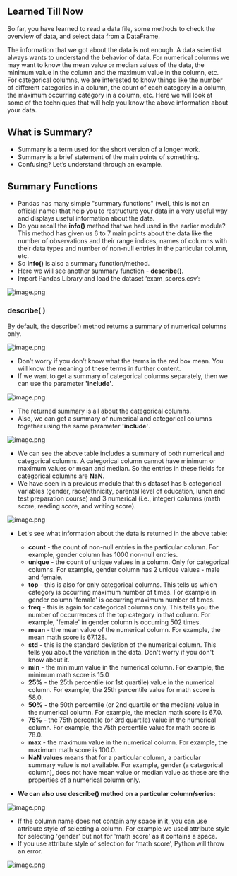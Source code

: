 ## Learned Till Now

So far, you have learned to read a data file, some methods to check the overview of data, and select data from a DataFrame.

The information that we got about the data is not enough. A data scientist always wants to understand the behavior of data. For numerical columns we may want to know the mean value or median values of the data, the minimum value in the column and the maximum value in the column, etc. For categorical columns, we are interested to know things like the number of different categories in a column, the count of each category in a column, the maximum occurring category in a column, etc. Here we will look at some of the techniques that will help you know the above information about your data.

## What is Summary?

* Summary is a term used for the short version of a longer work.
* Summary is a brief statement of the main points of something.
* Confusing? Let’s understand through an example.

## Summary Functions

* Pandas has many simple "summary functions" (well, this is not an official name) that help you to restructure your data in a very useful way and displays useful information about the data.
* Do you recall the **info()** method that we had used in the earlier module? This method has given us 6 to 7 main points about the data like the number of observations and their range indices, names of columns with their data types and number of non-null entries in the particular column, etc.
* So **info()** is also a summary function/method.
* Here we will see another summary function - **describe()**.
* Import Pandas Library and load the dataset ‘exam_scores.csv’:





![image.png](https://dphi-live.s3.amazonaws.com/media_uploads/image_ccbbca4b55fd481e9337994aa9ebc4ee.png)


### describe( )

By default, the describe() method returns a summary of numerical columns only.






![image.png](https://dphi-live.s3.amazonaws.com/media_uploads/image_dad18728f9e545589472ffba987f2a66.png)






* Don’t worry if you don’t know what the terms in the red box mean. You will know the meaning of these terms in further content.
* If we want to get a summary of categorical columns separately, then we can use the parameter **'include'**.





![image.png](https://dphi-live.s3.amazonaws.com/media_uploads/image_3e9ab3df38ff4b5ca7eefb55f3dd70ed.png)



* The returned summary is all about the categorical columns.
* Also, we can get a summary of numerical and categorical columns together using the same parameter **'include'**.







![image.png](https://dphi-live.s3.amazonaws.com/media_uploads/image_1b49a5a66a3d42b9acebaf377cd3616c.png)




* We can see the above table includes a summary of both numerical and categorical columns. A categorical column cannot have minimum or maximum values or mean and median. So the entries in these fields for categorical columns are **NaN**.
* We have seen in a previous module that this dataset has 5 categorical variables (gender, race/ethnicity, parental level of education, lunch and test preparation course) and 3 numerical (i.e., integer) columns (math score, reading score, and writing score).







![image.png](https://dphi-live.s3.amazonaws.com/media_uploads/image_533b3fe1911442b19add60a97f81791a.png)






*   Let's see what information about the data is returned in the above table:

    * **count** - the count of non-null entries in the particular column. For example, gender column has 1000 non-null entries.
    * **unique** - the count of unique values in a column. Only for categorical columns. For example, gender column has 2 unique values - male and female.
    * **top** - this is also for only categorical columns. This tells us which category is occurring maximum number of times. For example in gender column 'female' is occurring maximum number of times.
    * **freq** - this is again for categorical columns only. This tells you the number of occurrences of the top category in that column. For example, 'female' in gender column is occurring 502 times.
    * **mean** - the mean value of the numerical column. For example, the mean math score is 67.128.
    * **std** - this is the standard deviation of the numerical column. This tells you about the variation in the data. Don't worry if you don't know about it.
    * **min** - the minimum value in the numerical column. For example, the minimum math score is 15.0
    * **25%** - the 25th percentile (or 1st quartile) value in the numerical column. For example, the 25th percentile value for math score is 58.0.
    * **50%** - the 50th percentile (or 2nd quartile or the median) value in the numerical column. For example, the median math score is 67.0.
    * **75%** - the 75th percentile (or 3rd quartile) value in the numerical column. For example, the 75th percentile value for math score is 78.0.
    * **max** - the maximum value in the numerical column. For example, the maximum math score is 100.0.
    * **NaN values** means that for a particular column, a particular summary value is not available. For example, gender (a categorical column), does not have mean value or median value as these are the properties of a numerical column only.










* **We can also use describe() method on a particular column/series:**







![image.png](https://dphi-live.s3.amazonaws.com/media_uploads/image_3f98a4ed20984f239b6b2024605a6464.png)








* If the column name does not contain any space in it, you can use attribute style of selecting a column. For example we used attribute style for selecting 'gender' but not for 'math score' as it contains a space.
* If you use attribute style of selection for ‘math score’, Python will throw an error.



![image.png](https://dphi-live.s3.amazonaws.com/media_uploads/image_aec4e71c4f0b43ad8510293308d4f9cf.png)